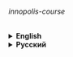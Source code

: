 ###### innopolis-course

<details><summary> 
<strong>English</strong>
</summary>

# Innopolis course [(Code future)](https://stc.innopolis.university/pytbot)

## Repository of classworks and homeworks of the Innopolis course "Telegram bots in Python"

---

###### Teacher – [@QuadDarv1ne](https://github.com/QuadDarv1ne)

</details>

<details><summary> 
<strong>Русский</strong>
</summary>

# Курс Университета Иннополис [(Код будущего)](https://stc.innopolis.university/pytbot)

## Репозиторий классных работ и домашних заданий курса Университета Иннополис "Telegram-боты на Python"

---

###### Преподаватель – [@QuadDarv1ne](https://github.com/QuadDarv1ne)

</details>